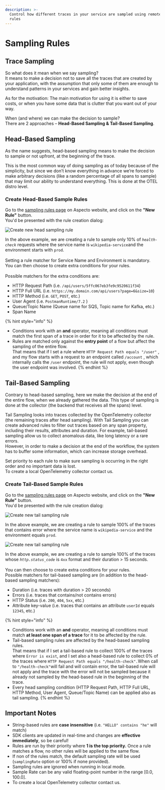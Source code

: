 ```yaml
---
description: >-
  Control how different traces in your service are sampled using remote sampling
  rules
---
```


# Sampling Rules

## Trace Sampling

So what does it mean when we say sampling? \
It means to make a decision not to save all the traces that are created by your application, with the assumption that only some of them are enough to understand patterns in your services and gain better insights.&#x20;

As for the motivation: The main motivation for using it is either to save costs, or when you have some data that is clutter that you want out of your way.

When (and where) we can make the decision to sample? \
There are 2 approaches – **Head-Based Sampling & Tail-Based Sampling**.

## Head-Based Sampling

As the name suggests, head-based sampling means to make the decision to sample or not upfront, at the beginning of the trace.

This is the most common way of doing sampling as of today because of the simplicity, but since we don’t know everything in advance we’re forced to make arbitrary decisions (like a random percentage of all spans to sample) that may limit our ability to understand everything. This is done at the OTEL distro level.

### Create Head-Based Sample Rules

Go to the [sampling rules page](https://app.aspecto.io/app/settings/sampling-rules) on Aspecto website, and click on the **"New Rule"** button.\
You'd be presented with the rule creation dialog:

![Create new head sampling rule](<../.gitbook/assets/Create new Head Sampling Rule.png>)

In the above example, we are creating a rule to sample only 10% of _`health-check`_ requests where the service name is `wikipedia-service`and the environment starts with `prod`.\
\
Setting a rule matcher for Service Name and Environment is mandatory.\
You can then choose to create extra conditions for your rules.\
\
Possible matchers for the extra conditions are:

* HTTP Request Path (i.e. `/api/users/5ffc067eb3fe9c9520611f34`)
* HTTP Full URL (i.e. `https://my.domain.com/api/users?page=6&size=10`)
* HTTP Method (i.e. `GET`, `POST`, etc.)
* User Agent (i.e. `PostmanRuntime/7.2` )&#x20;
* Queue/Topic Name (Queue name for SQS, Topic name for Kafka, etc.)
* Span Name

{% hint style="info" %}
* Conditions work with an **and** operator, meaning all conditions must match the first span of a trace in order for it to be affected by the rule.
* Rules are matched only against the **entry point** of a flow but affect the sampling of the entire flow.\
  That means that if I set a rule where `HTTP Request Path equals "/user"` , and my flow starts with a request to an endpoint called `/account` , which internally calls the `/user` endpoint, the rule will not apply, even though the user endpoint was involved.&#x20;
{% endhint %}

## **Tail**-Based Sampling

Contrary to head-based sampling, here we make the decision at the end of the entire flow, when we already gathered the data. This type of sampling is done at the collector (the backend that receives all the spans) level.&#x20;

Tail Sampling looks into traces collected by the OpenTelemetry collector (the remaining traces after head sampling). With Tail Sampling you can create advanced rules to filter out traces based on any span property, including their results, attributes and duration. For example, tail-based sampling allow us to collect anomalous data, like long latency or a rare errors.\
However, in order to make a decision at the end of the workflow, the system has to buffer some information, which can increase storage overhead.

Set priority to each rule to make sure sampling is occurring in the right order and no important data is lost.\
To create a local OpenTelemetry collector contact us.

### Create Tail-Based Sample Rules

Go to the [sampling rules page](https://app.aspecto.io/app/settings/sampling-rules) on Aspecto website, and click on the **"New Rule"** button.\
You'd be presented with the rule creation dialog:

![Create new tail sampling rule](<../.gitbook/assets/Create new tail sampling rule - errors.png>)

In the above example, we are creating a rule to sample 100% of the traces that contains error where the service name is `wikipedia-service` and the environment equals `prod`.

![Create new tail sampling rule](<../.gitbook/assets/Create new tail sampling rule - duration.png>)

In the above example, we are creating a rule to sample 100% of the traces whose _`http.status_code`_ is `4xx` format and their duration > 15 seconds.\
\
You can then choose to create extra conditions for your rules.\
Possible matchers for tail-based sampling are (in addition to the head-based sampling matchers):

* Duration (i.e. traces with duration > 20 seconds)
* Errors (i.e. traces that contains/not contains errors)
* HTTP Status (i.e. `200`, `404`, `5xx`, etc.)
* Attribute key-value (i.e. traces that contains an attribute `userId` equals `12345`, etc.)

{% hint style="info" %}
* Conditions work with an **and** operator, meaning all conditions must match **at least one span of a trace** for it to be affected by the rule.
* Tail-based sampling rules are affected by the head-based sampling rules.\
  That means that if I set a tail-based rule to collect 100% of the traces where `Error is exist`, and I set also a head-based rule to collect 0% of the traces where `HTTP Request Path equals "/health-check".`When call to `"/health-check"`will fail and will contain error, the tail-based rule will not apply and the trace with the error will not be sampled because it already not  sampled by the head-based rule in the beginning of the trace.
* Every head sampling condition (﻿HTTP Request Path, HTTP Full URL, HTTP Method, User Agent, Queue/Topic Name) can be applied also as tail sampling.
{% endhint %}

## **Important Notes**

* String-based rules are **case insensitive** (i.e. `"HELLO" contains "he"` will match)
* SDK clients are updated in real-time and changes are **effective immediately**, so be careful!
* Rules are run by their priority where **1 is the top priority.** Once a rule matches a flow, no other rules will be applied to the same flow.
* If non of the rules match, the default sampling rate will be used (`samplingRate` option or 100% if none provided).
* Sampling rules are ignored when running in local mode.
* Sample Rate can be any valid floating-point number in the range \[0.0, 100.0].
* To create a local OpenTelemetry collector contact us.
